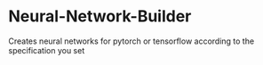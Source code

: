 # Neural-Network-Builder


Creates neural networks for pytorch or tensorflow according to the specification you set
